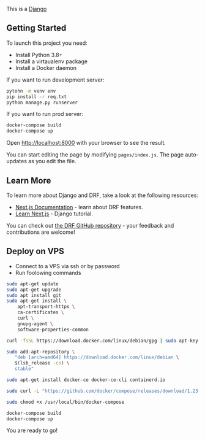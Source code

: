 This is a [Django](https://docs.djangoproject.com/en/3.1/)

## Getting Started

To launch this project you need:
- Install Python 3.8+
- Install a virtaualenv package
- Install a Docker daemon

If you want to run development server:

```bash
pytohn -m venv env
pip install -r req.txt
python manage.py runserver
```

If you want to run prod server:

```bash
docker-compose build
docker-compose up
```

Open [http://localhost:8000](http://localhost:8000) with your browser to see the result.

You can start editing the page by modifying `pages/index.js`. The page auto-updates as you edit the file.

## Learn More

To learn more about Django and DRF, take a look at the following resources:

- [Next.js Documentation](https://www.django-rest-framework.org/) - learn about DRF features.
- [Learn Next.js](https://docs.djangoproject.com/en/3.1/intro/) -  Django tutorial.

You can check out [the DRF GitHub repository](https://github.com/encode/django-rest-framework) - your feedback and contributions are welcome!

## Deploy on VPS

- Connect to a VPS via ssh or by password
- Run foolowing commands
```bash
sudo apt-get update
sudo apt-get upgrade
sudo apt install git
sudo apt-get install \
    apt-transport-https \
    ca-certificates \
    curl \
    gnupg-agent \
    software-properties-common

curl -fsSL https://download.docker.com/linux/debian/gpg | sudo apt-key add -

sudo add-apt-repository \
   "deb [arch=amd64] https://download.docker.com/linux/debian \
   $(lsb_release -cs) \
   stable"

sudo apt-get install docker-ce docker-ce-cli containerd.io

sudo curl -L "https://github.com/docker/compose/releases/download/1.23.1/docker-compose-$(uname -s)-$(uname -m)" -o /usr/local/bin/docker-compose

sudo chmod +x /usr/local/bin/docker-compose

docker-compose build
docker-compose up
```
You are ready to go!